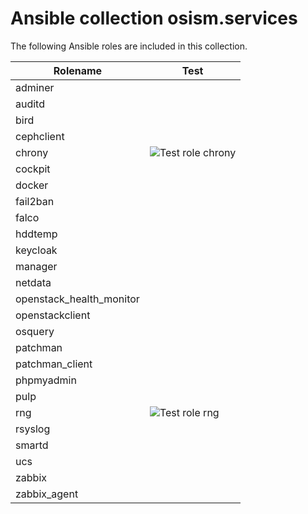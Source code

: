 # Ansible collection osism.services

The following Ansible roles are included in this collection.

| Rolename                 | Test                                                                                                               |
|------------------------- |--------------------------------------------------------------------------------------------------------------------|
| adminer                  |                                                                                                                    |
| auditd                   |                                                                                                                    |
| bird                     |                                                                                                                    |
| cephclient               |                                                                                                                    |
| chrony                   | ![Test role chrony](https://github.com/osism/ansible-collection-services/workflows/Test%20role%20chrony/badge.svg) |
| cockpit                  |                                                                                                                    |
| docker                   |                                                                                                                    |
| fail2ban                 |                                                                                                                    |
| falco                    |                                                                                                                    |
| hddtemp                  |                                                                                                                    |
| keycloak                 |                                                                                                                    |
| manager                  |                                                                                                                    |
| netdata                  |                                                                                                                    |
| openstack_health_monitor |                                                                                                                    |
| openstackclient          |                                                                                                                    |
| osquery                  |                                                                                                                    |
| patchman                 |                                                                                                                    |
| patchman_client          |                                                                                                                    |
| phpmyadmin               |                                                                                                                    |
| pulp                     |                                                                                                                    |
| rng                      | ![Test role rng](https://github.com/osism/ansible-collection-services/workflows/Test%20role%20rng/badge.svg)       |
| rsyslog                  |                                                                                                                    |
| smartd                   |                                                                                                                    |
| ucs                      |                                                                                                                    |
| zabbix                   |                                                                                                                    |
| zabbix_agent             |                                                                                                                    |
